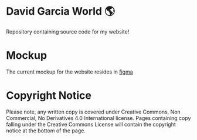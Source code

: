 # David Garcia World 🌎

Repository containing source code for my website!

# Mockup

The current mockup for the website resides in [figma](https://www.figma.com/proto/idD8LMRQaqnEuDOXbkLSso/David-Garcia-World?node-id=0%3A1)

# Copyright Notice

Please note, any written copy is covered under Creative Commons, Non Commercial, No Derivatives 4.0 International license. Pages containing copy falling under the Creative Commons License will contain the copyright notice at the bottom of the page.
